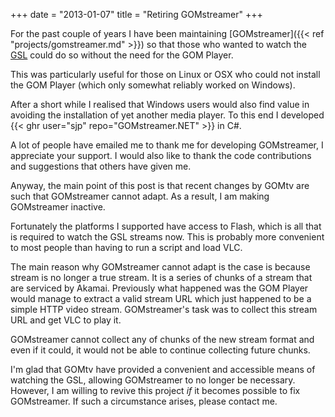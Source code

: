 +++
date = "2013-01-07"
title = "Retiring GOMstreamer"
+++

For the past couple of years I have been maintaining [GOMstreamer]({{< ref "projects/gomstreamer.md" >}}) so that those who wanted to watch the <a href="http://www.gomtv.net/">GSL</a> could do so without the need for the GOM Player.

This was particularly useful for those on Linux or OSX who could not install the GOM Player (which only somewhat reliably worked on Windows).

After a short while I realised that Windows users would also find value in avoiding the installation of yet another media player. To this end I developed {{< ghr user="sjp" repo="GOMstreamer.NET" >}} in C#.

A lot of people have emailed me to thank me for developing GOMstreamer, I appreciate your support. I would also like to thank the code contributions and suggestions that others have given me.

Anyway, the main point of this post is that recent changes by GOMtv are such that GOMstreamer cannot adapt. As a result, I am making GOMstreamer inactive.

Fortunately the platforms I supported have access to Flash, which is all that is required to watch the GSL streams now. This is probably more convenient to most people than having to run a script and load VLC.

The main reason why GOMstreamer cannot adapt is the case is because stream is no longer a true stream. It is a series of chunks of a stream that are serviced by Akamai. Previously what happened was the GOM Player would manage to extract a valid stream URL which just happened to be a simple HTTP video stream. GOMstreamer's task was to collect this stream URL and get VLC to play it.

GOMstreamer cannot collect any of chunks of the new stream format and even if it could, it would not be able to continue collecting future chunks.

I'm glad that GOMtv have provided a convenient and accessible means of watching the GSL, allowing GOMstreamer to no longer be necessary. However, I am willing to revive this project *if* it becomes possible to fix GOMstreamer. If such a circumstance arises, please contact me.
